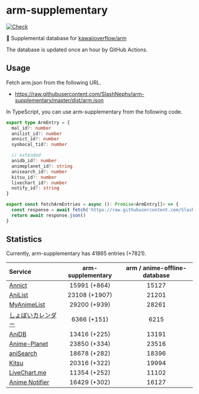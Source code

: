 # arm-supplementary

[![Check](https://github.com/SlashNephy/arm-supplementary/actions/workflows/check-node.yml/badge.svg)](https://github.com/SlashNephy/arm-supplementary/actions/workflows/check-node.yml)

💊 Supplemental database for [kawaiioverflow/arm](https://github.com/kawaiioverflow/arm)

The database is updated once an hour by GitHub Actions.

## Usage

Fetch arm.json from the following URL.

- https://raw.githubusercontent.com/SlashNephy/arm-supplementary/master/dist/arm.json

In TypeScript, you can use arm-supplementary from the following code.

```TypeScript
export type ArmEntry = {
  mal_id?: number
  anilist_id?: number
  annict_id?: number
  syobocal_tid?: number

  // extended
  anidb_id?: number
  animeplanet_id?: string
  anisearch_id?: number
  kitsu_id?: number
  livechart_id?: number
  notify_id?: string
}

export const fetchArmEntries = async (): Promise<ArmEntry[]> => {
  const response = await fetch('https://raw.githubusercontent.com/SlashNephy/arm-supplementary/master/dist/arm.json')
  return await response.json()
}
```

## Statistics

Currently, arm-supplementary has 41865 entries (+7821).

| Service                                     | arm-supplementary | arm / anime-offline-database |
| :------------------------------------------ | :---------------: | :--------------------------: |
| [Annict](https://annict.com)                |   15991 (+864)    |            15127             |
| [AniList](https://anilist.co)               |   23108 (+1907)   |            21201             |
| [MyAnimeList](https://myanimelist.net)      |   29200 (+939)    |            28261             |
| [しょぼいカレンダー](https://cal.syoboi.jp) |    6366 (+151)    |             6215             |
| [AniDB](https://anidb.net)                  |   13416 (+225)    |            13191             |
| [Anime-Planet](https://anime-planet.com)    |   23850 (+334)    |            23516             |
| [aniSearch](https://anisearch.com)          |   18678 (+282)    |            18396             |
| [Kitsu](https://kitsu.io)                   |   20316 (+322)    |            19994             |
| [LiveChart.me](https://livechart.me)        |   11354 (+252)    |            11102             |
| [Anime Notifier](https://notify.moe)        |   16429 (+302)    |            16127             |
